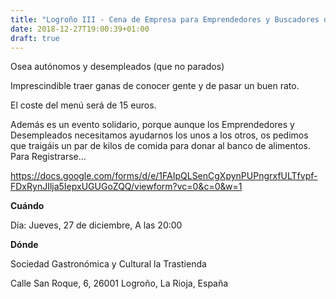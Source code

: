 ```yaml
---
title: "Logroño III - Cena de Empresa para Emprendedores y Buscadores de empleo"
date: 2018-12-27T19:00:39+01:00
draft: true
---
```

Osea autónomos y desempleados (que no parados)

Imprescindible traer ganas de conocer gente y de pasar un buen rato.

El coste del menú será de 15 euros.
<!--more-->
Además es un evento solidario, porque aunque los Emprendedores y Desempleados necesitamos ayudarnos los unos a los otros, os pedimos que traigáis un par de kilos de comida para donar al banco de alimentos.
Para Registrarse...

https://docs.google.com/forms/d/e/1FAIpQLSenCgXpynPUPngrxfULTfvpf-FDxRynJIlja5IepxUGUGoZQQ/viewform?vc=0&c=0&w=1

__Cuándo__

Día: Jueves, 27 de diciembre, A las 20:00 


__Dónde__

Sociedad Gastronómica y Cultural la Trastienda

Calle San Roque, 6, 26001 Logroño, La Rioja, España
